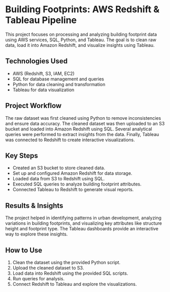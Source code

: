 # Building Footprints: AWS Redshift & Tableau Pipeline

This project focuses on processing and analyzing building footprint data using AWS services, SQL, Python, and Tableau.
The goal is to clean raw data, load it into Amazon Redshift, and visualize insights using Tableau.

## Technologies Used
- AWS (Redshift, S3, IAM, EC2)
- SQL for database management and queries
- Python for data cleaning and transformation
- Tableau for data visualization

## Project Workflow
The raw dataset was first cleaned using Python to remove inconsistencies and ensure data accuracy.
The cleaned dataset was then uploaded to an S3 bucket and loaded into Amazon Redshift using SQL.
Several analytical queries were performed to extract insights from the data. Finally, Tableau was connected to Redshift to create interactive visualizations.

## Key Steps
- Created an S3 bucket to store cleaned data.
- Set up and configured Amazon Redshift for data storage.
- Loaded data from S3 to Redshift using SQL.
- Executed SQL queries to analyze building footprint attributes.
- Connected Tableau to Redshift to generate visual reports.

## Results & Insights
The project helped in identifying patterns in urban development, analyzing variations in building footprints, and visualizing key attributes like
structure height and footprint type. The Tableau dashboards provide an interactive way to explore these insights.

## How to Use
1. Clean the dataset using the provided Python script.
2. Upload the cleaned dataset to S3.
3. Load data into Redshift using the provided SQL scripts.
4. Run queries for analysis.
5. Connect Redshift to Tableau and explore the visualizations.
